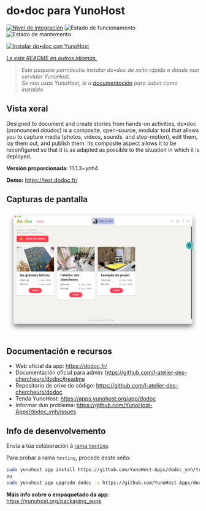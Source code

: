 <!--
NOTA: Este README foi creado automáticamente por <https://github.com/YunoHost/apps/tree/master/tools/readme_generator>
NON debe editarse manualmente.
-->

# do•doc para YunoHost

[![Nivel de integración](https://dash.yunohost.org/integration/dodoc.svg)](https://ci-apps.yunohost.org/ci/apps/dodoc/) ![Estado de funcionamento](https://ci-apps.yunohost.org/ci/badges/dodoc.status.svg) ![Estado de mantemento](https://ci-apps.yunohost.org/ci/badges/dodoc.maintain.svg)

[![Instalar do•doc con YunoHost](https://install-app.yunohost.org/install-with-yunohost.svg)](https://install-app.yunohost.org/?app=dodoc)

*[Le este README en outros idiomas.](./ALL_README.md)*

> *Este paquete permíteche instalar do•doc de xeito rápido e doado nun servidor YunoHost.*  
> *Se non usas YunoHost, le a [documentación](https://yunohost.org/install) para saber como instalalo.*

## Vista xeral

Designed to document and create stories from hands-on activities, do•doc (pronounced doudoc) is a composite, open-source, modular tool that allows you to capture media (photos, videos, sounds, and stop-motion), edit them, lay them out, and publish them. Its composite aspect allows it to be reconfigured so that it is as adapted as possible to the situation in which it is deployed.

**Versión proporcionada:** 11.1.3~ynh4

**Demo:** <https://test.dodoc.fr/>

## Capturas de pantalla

![Captura de pantalla de do•doc](./doc/screenshots/screenshot.png)

## Documentación e recursos

- Web oficial da app: <https://dodoc.fr/>
- Documentación oficial para admin: <https://github.com/l-atelier-des-chercheurs/dodoc#readme>
- Repositorio de orixe do código: <https://github.com/l-atelier-des-chercheurs/dodoc>
- Tenda YunoHost: <https://apps.yunohost.org/app/dodoc>
- Informar dun problema: <https://github.com/YunoHost-Apps/dodoc_ynh/issues>

## Info de desenvolvemento

Envía a túa colaboración á [rama `testing`](https://github.com/YunoHost-Apps/dodoc_ynh/tree/testing).

Para probar a rama `testing`, procede deste xeito:

```bash
sudo yunohost app install https://github.com/YunoHost-Apps/dodoc_ynh/tree/testing --debug
ou
sudo yunohost app upgrade dodoc -u https://github.com/YunoHost-Apps/dodoc_ynh/tree/testing --debug
```

**Máis info sobre o empaquetado da app:** <https://yunohost.org/packaging_apps>
